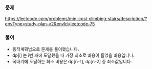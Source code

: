 ### 문제
https://leetcode.com/problems/min-cost-climbing-stairs/description/?envType=study-plan-v2&envId=leetcode-75

### 풀이

- 동적계획법으로 문제를 풀이했습니다.
- dp[i] 는 i번 째에 도달했을 때 가장 최소로 비용이 들었을 비용입니다.
- 꼭대기에 도달하는 최소 비용은 dp[n-1], dp[n-2] 중 최소값입니다.